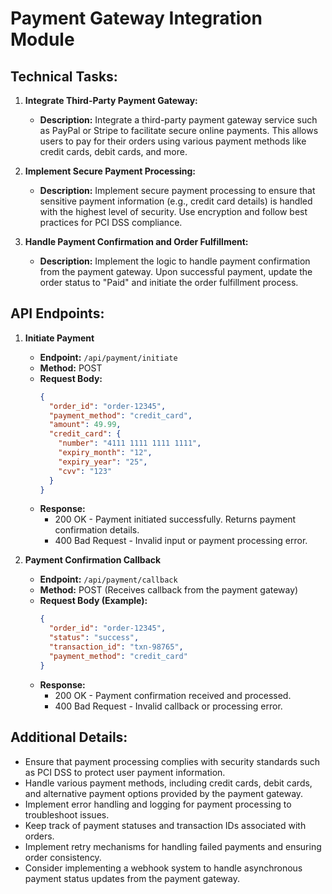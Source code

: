 
# Payment Gateway Integration Module

## Technical Tasks:

1. **Integrate Third-Party Payment Gateway:**
   - **Description:** Integrate a third-party payment gateway service such as PayPal or Stripe to facilitate secure online payments. This allows users to pay for their orders using various payment methods like credit cards, debit cards, and more.

2. **Implement Secure Payment Processing:**
   - **Description:** Implement secure payment processing to ensure that sensitive payment information (e.g., credit card details) is handled with the highest level of security. Use encryption and follow best practices for PCI DSS compliance.

3. **Handle Payment Confirmation and Order Fulfillment:**
   - **Description:** Implement the logic to handle payment confirmation from the payment gateway. Upon successful payment, update the order status to "Paid" and initiate the order fulfillment process.

## API Endpoints:

1. **Initiate Payment**
   - **Endpoint:** `/api/payment/initiate`
   - **Method:** POST
   - **Request Body:**
     ```json
     {
       "order_id": "order-12345",
       "payment_method": "credit_card",
       "amount": 49.99,
       "credit_card": {
         "number": "4111 1111 1111 1111",
         "expiry_month": "12",
         "expiry_year": "25",
         "cvv": "123"
       }
     }
     ```
   - **Response:**
     - 200 OK - Payment initiated successfully. Returns payment confirmation details.
     - 400 Bad Request - Invalid input or payment processing error.

2. **Payment Confirmation Callback**
   - **Endpoint:** `/api/payment/callback`
   - **Method:** POST (Receives callback from the payment gateway)
   - **Request Body (Example):**
     ```json
     {
       "order_id": "order-12345",
       "status": "success",
       "transaction_id": "txn-98765",
       "payment_method": "credit_card"
     }
     ```
   - **Response:**
     - 200 OK - Payment confirmation received and processed.
     - 400 Bad Request - Invalid callback or processing error.

## Additional Details:

- Ensure that payment processing complies with security standards such as PCI DSS to protect user payment information.
- Handle various payment methods, including credit cards, debit cards, and alternative payment options provided by the payment gateway.
- Implement error handling and logging for payment processing to troubleshoot issues.
- Keep track of payment statuses and transaction IDs associated with orders.
- Implement retry mechanisms for handling failed payments and ensuring order consistency.
- Consider implementing a webhook system to handle asynchronous payment status updates from the payment gateway.
